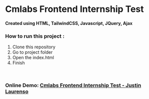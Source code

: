 # Cmlabs Frontend Internship Test

<h4>Created using HTML, TailwindCSS, Javascript, JQuery, Ajax</h4>

<h3>How to run this project : </h3>
<ol>
    <li>Clone this repository</li>
    <li>Go to project folder</li>
    <!-- <li>Type this <b>npx tailwindcss -i ./css/main.css -o ./dist/output.css --watch</b></li> -->
    <li>Open the index.html</li>
    <li>Finish</li>
</ol>

<br>

<h3>Online Demo: <a href="https://justin-cmlabs-frontend-internship-test.vercel.app/" target="_blank">Cmlabs Frontend Internship Test - Justin Laurenso</a></h3>